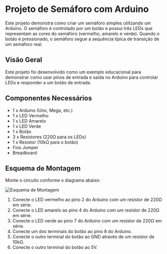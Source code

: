 # Projeto de Semáforo com Arduino

Este projeto demonstra como criar um semáforo simples utilizando um Arduino. O semáforo é controlado por um botão e possui três LEDs que representam as cores do semáforo (vermelho, amarelo e verde). Quando o botão é pressionado, o semáforo segue a sequência típica de transição de um semáforo real.

## Visão Geral

Este projeto foi desenvolvido como um exemplo educacional para demonstrar como usar pinos de entrada e saída no Arduino para controlar LEDs e responder a um botão de entrada.

## Componentes Necessários

- 1 x Arduino (Uno, Mega, etc.)
- 1 x LED Vermelho
- 1 x LED Amarelo
- 1 x LED Verde
- 1 x Botão
- 3 x Resistores (220Ω para os LEDs)
- 1 x Resistor (10kΩ para o botão)
- Fios Jumper
- Breadboard

## Esquema de Montagem

Monte o circuito conforme o diagrama abaixo:

![Esquema de Montagem](link_para_imagem_do_esquema)

1. Conecte o LED vermelho ao pino 2 do Arduino com um resistor de 220Ω em série.
2. Conecte o LED amarelo ao pino 4 do Arduino com um resistor de 220Ω em série.
3. Conecte o LED verde ao pino 7 do Arduino com um resistor de 220Ω em série.
4. Conecte um dos terminais do botão ao pino 8 do Arduino.
5. Conecte o outro terminal do botão ao GND através de um resistor de 10kΩ.
6. Conecte o outro terminal do botão ao 5V.


